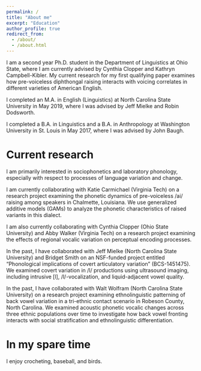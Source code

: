 ```yaml
---
permalink: /
title: "About me"
excerpt: "Education"
author_profile: true
redirect_from: 
  - /about/
  - /about.html
---
```


I am a second year Ph.D. student in the Department of Linguistics at Ohio State, where I am currently advised by Cynthia Clopper and Kathryn Campbell-Kibler. My current research for my first qualifying paper examines how pre-voiceless diphthongal raising interacts with voicing correlates in different varieties of American English. 

I completed an M.A. in English (Linguistics) at North Carolina State University in May 2019, where I was advised by Jeff Mielke and Robin Dodsworth.

I completed a B.A. in Linguistics and a B.A. in Anthropology at Washington University in St. Louis in May 2017, where I was advised by John Baugh.

Current research
======
I am primarily interested in sociophonetics and laboratory phonology, especially with respect to processes of language variation and change. 

I am currently collaborating with Katie Carmichael (Virginia Tech) on a research project examining the phonetic dynamics of pre-voiceless /ai/ raising among speakers in Chalmette, Louisiana. We use generalized additive models (GAMs) to analyze the phonetic characteristics of raised variants in this dialect.

I am also currently collaborating with Cynthia Clopper (Ohio State University) and Abby Walker (Virginia Tech) on a research project examining the effects of regional vocalic variation on perceptual encoding processes. 

In the past, I have collaborated with Jeff Mielke (North Carolina State University) and Bridget Smith on an NSF-funded project entitled “Phonological implications of covert articulatory variation” (BCS-1451475). We examined covert variation in /l/ productions using ultrasound imaging, including intrusive [l], /l/-vocalization, and liquid-adjacent vowel quality.

In the past, I have collaborated with Walt Wolfram (North Carolina State University) on a research project examining ethnolinguistic patterning of back vowel variation in a tri-ethnic contact scenario in Robeson County, North Carolina. We examined acoustic phonetic vocalic changes across three ethnic populations over time to investigate how back vowel fronting interacts with social stratification and ethnolinguistic differentiation.

In my spare time
======
I enjoy crocheting, baseball, and birds.

